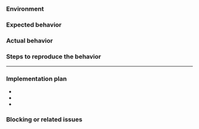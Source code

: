 ### Environment

### Expected behavior

### Actual behavior

### Steps to reproduce the behavior

---

### Implementation plan

-
-
-

### Blocking or related issues

